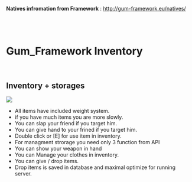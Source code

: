 <b>Natives infromation from Framework</b> : http://gum-framework.eu/natives/
</br></br></br></br>



# Gum_Framework Inventory</br></br>
<h2>Inventory + storages</h2>
<img src="https://cdn.discordapp.com/attachments/944656734134370344/992028064919859251/img.png">

- All items have included weight system.
- if you have much items you are more slowly.
- You can slap your friend if you target him.
- You can give hand to your frined if you target him.
- Double click or [E] for use item in inventory.
- For managment strorage you need only 3 function from API
- You can show your weapon in hand
- You can Manage your clothes in inventory.
- You can give / drop items.
- Drop items is saved in database and maximal optimize for running server.